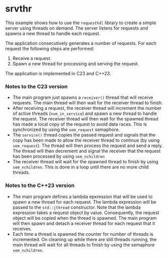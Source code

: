 # srvthr

This example shows how to use the `requesthdl` library to create a simple server
using threads on demand. The server listens for requests and spawns a new thread
to handle each request.

The application consecutively generates a number of requests. For each request
the following steps are performed:

1. Receive a request.
2. Spawn a new thread for processing and serving the request.

The application is implemented in C23 and C++23.

### Notes to the C23 version

- The main program just spawns a `receiver()` thread that will receive requests.
  The main thread will then wait for the receiver thread to finish.
- After receiving a request, the receiver thread will increment the number of
  active threads (`num_in_service`) and spawn a new thread to handle the
  request. The receiver thread will then wait for the spawned thread has made a
  local copy of the request to avoid data races. This is synchronized by using
  the `sem_request` semaphore.
- The `service()` thread copies the passed request and signals that the copy has
  been made to allow the receiver thread to continue (by using
  `sem_request`). The thread will then process the request and send a reply. The
  thread will then decrement and signal the receiver that the request has been
  processed by using
  `sem_nchildren`
- The receiver thread will wait for the spawned thread to finish by using
  `sem_nchildren`. This is done in a loop until there are no more child threads.

### Notes to the C++23 version

- The main program defines a lambda epxression that will be used to spawn a new thread
  for each request. The lambda expression will be passed to the `std::jthread`
  constructor. Note that the lambda expression takes a request object by 
  value. Consequently, the request object will be copied when the thread is spawned.
  The main program will then spawn and detach a receiver thread for each 
  request that it receives.
- Each time a thread is spawned the counter for number of threads is 
  incremented. On cleaning up while there are still threads running, the 
  main thread will wait for all threads to finish by using the semaphore `sem_nchildren`.